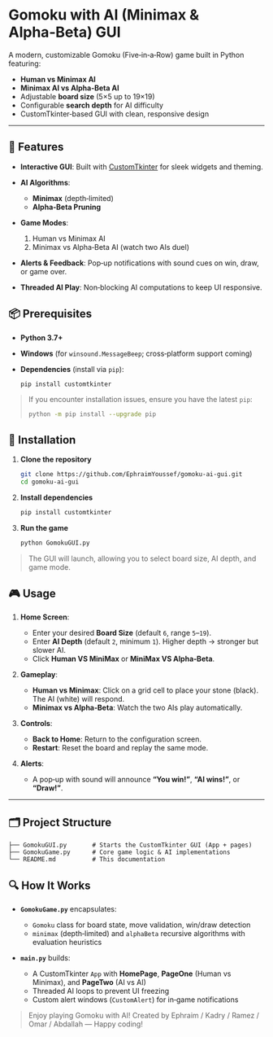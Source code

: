 # Gomoku with AI (Minimax & Alpha‑Beta) GUI

A modern, customizable Gomoku (Five‑in‑a‑Row) game built in Python featuring:

* **Human vs Minimax AI**
* **Minimax AI vs Alpha‑Beta AI**
* Adjustable **board size** (5×5 up to 19×19)
* Configurable **search depth** for AI difficulty
* CustomTkinter‑based GUI with clean, responsive design

---

## 🔧 Features

* **Interactive GUI**: Built with [CustomTkinter](https://github.com/TomSchimansky/CustomTkinter) for sleek widgets and theming.
* **AI Algorithms**:

  * **Minimax** (depth‑limited)
  * **Alpha‑Beta Pruning**
* **Game Modes**:

  1. Human vs Minimax AI
  2. Minimax vs Alpha‑Beta AI (watch two AIs duel)
* **Alerts & Feedback**: Pop‑up notifications with sound cues on win, draw, or game over.
* **Threaded AI Play**: Non‑blocking AI computations to keep UI responsive.

## 📦 Prerequisites

* **Python 3.7+**
* **Windows** (for `winsound.MessageBeep`; cross‑platform support coming)
* **Dependencies** (install via `pip`):

  ```bash
  pip install customtkinter
  ```

> If you encounter installation issues, ensure you have the latest `pip`:
>
> ```bash
> python -m pip install --upgrade pip
> ```

## 🚀 Installation

1. **Clone the repository**

   ```bash
   git clone https://github.com/EphraimYoussef/gomoku-ai-gui.git
   cd gomoku-ai-gui

2. **Install dependencies**

   ```bash
   pip install customtkinter
   ```

3. **Run the game**

   ```bash
   python GomokuGUI.py
   ```

> The GUI will launch, allowing you to select board size, AI depth, and game mode.

## 🎮 Usage

1. **Home Screen**:

   * Enter your desired **Board Size** (default `6`, range `5`–`19`).
   * Enter **AI Depth** (default `2`, minimum `1`). Higher depth → stronger but slower AI.
   * Click **Human VS MiniMax** or **MiniMax VS Alpha‑Beta**.

2. **Gameplay**:

   * **Human vs Minimax**: Click on a grid cell to place your stone (black). The AI (white) will respond.
   * **Minimax vs Alpha‑Beta**: Watch the two AIs play automatically.

3. **Controls**:

   * **Back to Home**: Return to the configuration screen.
   * **Restart**: Reset the board and replay the same mode.

4. **Alerts**:

   * A pop‑up with sound will announce **“You win!”**, **“AI wins!”**, or **“Draw!”**.

---

## 🗂️ Project Structure

```text
├── GomokuGUI.py       # Starts the CustomTkinter GUI (App + pages)
├── GomokuGame.py      # Core game logic & AI implementations
└── README.md          # This documentation
```

## 🔍 How It Works

* **`GomokuGame.py`** encapsulates:

  * `Gomoku` class for board state, move validation, win/draw detection
  * `minimax` (depth‑limited) and `alphaBeta` recursive algorithms with evaluation heuristics
* **`main.py`** builds:

  * A CustomTkinter `App` with **HomePage**, **PageOne** (Human vs Minimax), and **PageTwo** (AI vs AI)
  * Threaded AI loops to prevent UI freezing
  * Custom alert windows (`CustomAlert`) for in‑game notifications





> Enjoy playing Gomoku with AI!
> Created by Ephraim / Kadry / Ramez / Omar / Abdallah
— Happy coding!
